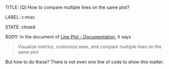 TITLE:
[Q] How to compare multiple lines on the same plot?

LABEL:
c:misc

STATE:
closed

BODY:
In the document of [Line Plot - Documentation](https://docs.wandb.ai/ref/app/features/panels/line-plot), it says 

> Visualize metrics, customize axes, and compare multiple lines on the same plot

But how to do these? There is not even one line of code to show this matter.

